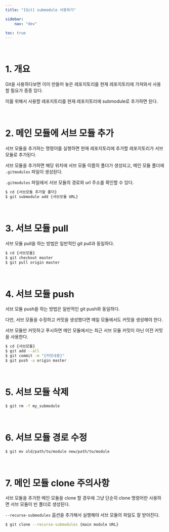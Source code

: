```yaml
---
title: "[Git] submodule 사용하기"

sidebar:
    nav: "dev"

toc: true
---
```


<br/>

# 1. 개요

Git을 사용하다보면 이미 만들어 놓은 레포지토리를 현재 레포지토리에 가져와서 사용할 필요가 종종 있다. 

이를 위해서 사용할 레포지토리를 현재 레포지토리에 submodule로 추가하면 된다. 

<br/>


# 2. 메인 모듈에 서브 모듈 추가

서브 모듈을 추가하는 명령어를 실행하면 현재 레포지토리에 추가할 레포지토리가 서브 모듈로 추가된다. 

서브 모듈을 추가하면 해당 위치에 서브 모듈 이름의 폴더가 생성되고, 메인 모듈 폴더에 `.gitmodules` 파일이 생성된다. 

`.gitmodules` 파일에서 서브 모듈의 경로와 url 주소를 확인할 수 있다. 

```bash
$ cd {서브모듈 추가할 폴더}
$ git submodule add {서브모듈 URL}
```

<br/>


# 3. 서브 모듈 pull 

서브 모듈 pull을 하는 방법은 일반적인 git pull과 동일하다. 

```bash
$ cd {서브모듈}
$ git checkout master
$ git pull origin master
```

<br/>


# 4. 서브 모듈 push 

서브 모듈 push을 하는 방법은 일반적인 git push와 동일하다. 

다만, 서브 모듈을 수정하고 커밋을 생성했다면 메일 모듈에서도 커밋을 생성해야 한다. 

서브 모듈만 커밋하고 푸시하면 메인 모듈에서는 최근 서브 모듈 커밋이 아닌 이전 커밋을 사용한다. 

```bash
$ cd {서브모듈}
$ git add --all
$ git commit -m "{커밋내용}"
$ git push -u origin master
```

<br/>


# 5. 서브 모듈 삭제

```bash
$ git rm -f my_submodule
```

<br/>


# 6. 서브 모듈 경로 수정 

```bash
$ git mv old/path/to/module new/path/to/module
```

<br/>


# 7. 메인 모듈 clone 주의사항 

서브 모듈을 추가한 메인 모듈을 clone 할 경우에 그냥 단순히 clone 명령어만 사용하면 서브 모듈이 빈 폴더로 생성된다.

`--recurse-submodules` 옵션을 추가해서 실행해야 서브 모듈의 파일도 잘 받아진다. 

```bash
$ git clone --recurse-submodules {main module URL}
```

<br/>